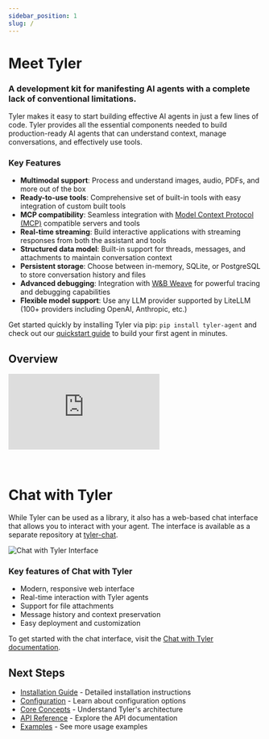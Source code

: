 ```yaml
---
sidebar_position: 1
slug: /
---
```


# Meet Tyler

### A development kit for manifesting AI agents with a complete lack of conventional limitations.


Tyler makes it easy to start building effective AI agents in just a few lines of code. Tyler provides all the essential components needed to build production-ready AI agents that can understand context, manage conversations, and effectively use tools.

### Key Features

- **Multimodal support**: Process and understand images, audio, PDFs, and more out of the box
- **Ready-to-use tools**: Comprehensive set of built-in tools with easy integration of custom built tools
- **MCP compatibility**: Seamless integration with [Model Context Protocol (MCP)](https://modelcontextprotocol.io/introduction) compatible servers and tools
- **Real-time streaming**: Build interactive applications with streaming responses from both the assistant and tools
- **Structured data model**: Built-in support for threads, messages, and attachments to maintain conversation context
- **Persistent storage**: Choose between in-memory, SQLite, or PostgreSQL to store conversation history and files
- **Advanced debugging**: Integration with [W&B Weave](https://weave-docs.wandb.ai/) for powerful tracing and debugging capabilities
- **Flexible model support**: Use any LLM provider supported by LiteLLM (100+ providers including OpenAI, Anthropic, etc.)

Get started quickly by installing Tyler via pip: `pip install tyler-agent` and check out our [quickstart guide](./quickstart.md) to build your first agent in minutes.

## Overview


<div style={{
  position: "relative",
  paddingBottom: "55.00000000000001%",
  height: 0
}}>
  <iframe 
    src="https://www.loom.com/embed/f9a13f96fed044bd9b38004fe031717f?sid=e1735a58-f61a-4215-acf7-552cdb9dd6a7" 
    frameborder="0" 
    webkitallowfullscreen 
    mozallowfullscreen 
    allowfullscreen 
    style={{
      position: "absolute",
      top: 0,
      left: 0,
      width: "100%",
      height: "100%"
    }}
  ></iframe>
  
</div>

<br />
<br />

# Chat with Tyler

While Tyler can be used as a library, it also has a web-based chat interface that allows you to interact with your agent. The interface is available as a separate repository at [tyler-chat](https://github.com/adamwdraper/tyler-chat).

![Chat with Tyler Interface](/img/chat-with-tyler-interface.png)

### Key features of Chat with Tyler
- Modern, responsive web interface
- Real-time interaction with Tyler agents
- Support for file attachments
- Message history and context preservation
- Easy deployment and customization

To get started with the chat interface, visit the [Chat with Tyler documentation](./chat-with-tyler.md).

## Next Steps

- [Installation Guide](./installation.md) - Detailed installation instructions
- [Configuration](./configuration.md) - Learn about configuration options
- [Core Concepts](./core-concepts.md) - Understand Tyler's architecture
- [API Reference](./category/api-reference) - Explore the API documentation
- [Examples](./category/examples) - See more usage examples

